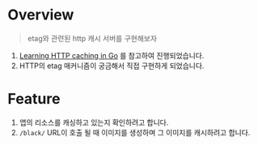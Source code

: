 # Overview

> etag와 관련된 http 캐시 서버를 구현해보자

1. [Learning HTTP caching in Go](https://www.sanarias.com/blog/115LearningHTTPcachinginGo) 를 참고하여 진행되었습니다.
1. HTTP의 etag 매커니즘이 궁금해서 직접 구현하게 되었습니다.

# Feature

1. 앱의 리소스를 캐싱하고 있는지 확인하려고 합니다.
1. `/black/` URL이 호출 될 때 이미지를 생성하며 그 이미지를 캐시하려고 합니다.
